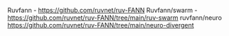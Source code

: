 Ruvfann - https://github.com/ruvnet/ruv-FANN
Ruvfann/swarm - https://github.com/ruvnet/ruv-FANN/tree/main/ruv-swarm
ruvfann/neuro         https://github.com/ruvnet/ruv-FANN/tree/main/neuro-divergent
